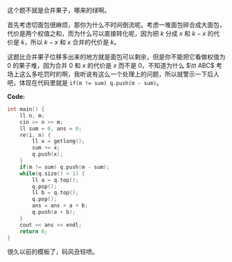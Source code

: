 这个题不就是合并果子，哪来的绿啊。

首先考虑切面包很麻烦，那你为什么不时间倒流呢。考虑一堆面包碎合成大面包，代价是两个权值之和，而为什么可以直接转化呢，因为把 $k$ 分成 $x$ 和 $k-x$ 的代价是 $k$，所以 $k-x$ 和 $x$ 合并的代价是 $k$。

这题比合并果子位移多出来的地方就是面包可以剩余，但是你不能把它看做权值为 $0$ 的果子堆，因为合并 $0$ 和 $x$ 的代价是 $x$ 而不是 $0$，不知道为什么 $\tt ABC$ 考场上这么多吃罚时的啊，我听说有这么一个处理上的问题，所以就警示一下后人吧，体现在代码里就是 `if(m != sum) q.push(m - sum)`。

**Code:**

```cpp
int main() {
    ll n, m;
    cin >> n >> m;
    ll sum = 0, ans = 0;
    re(i, n) {
		ll x = getlong();
		sum += x;
		q.push(x);
	}
	if(m != sum) q.push(m - sum);
	while(q.size() > 1) {
		ll a = q.top();
		q.pop();
		ll b = q.top();
		q.pop();
		ans = ans + a + b;
		q.push(a + b);
	}
	cout << ans << endl;
    return 0;
}
```

很久以前的模板了，码风丑轻喷。